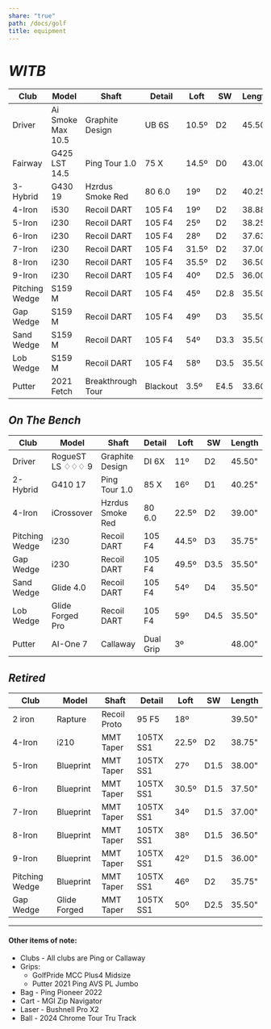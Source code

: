 ```yaml
---
share: "true"
path: /docs/golf
title: equipment
---
```

# _WITB_    
| Club           | Model             | Shaft             | Detail   | Loft  | SW   | Length |
| -------------- | ----------------- | ----------------- | -------- | ----- | ---- | ------ |
| Driver         | Ai Smoke Max 10.5 | Graphite Design   | UB 6S    | 10.5º | D2   | 45.50" |
| Fairway        | G425 LST 14.5     | Ping Tour 1.0     | 75 X     | 14.5º | D0   | 43.00" |
| 3-Hybrid       | G430 19           | Hzrdus Smoke Red  | 80 6.0   | 19º   | D2   | 40.25" |
| 4-Iron         | i530              | Recoil DART       | 105 F4   | 19º   | D2   | 38.88" |
| 5-Iron         | i230              | Recoil DART       | 105 F4   | 25º   | D2   | 38.25" |
| 6-Iron         | i230              | Recoil DART       | 105 F4   | 28º   | D2   | 37.63" |
| 7-Iron         | i230              | Recoil DART       | 105 F4   | 31.5º | D2   | 37.00" |
| 8-Iron         | i230              | Recoil DART       | 105 F4   | 35.5º | D2   | 36.50" |
| 9-Iron         | i230              | Recoil DART       | 105 F4   | 40º   | D2.5 | 36.00" |
| Pitching Wedge | S159 M            | Recoil DART       | 105 F4   | 45º   | D2.8 | 35.50" |
| Gap Wedge      | S159 M            | Recoil DART       | 105 F4   | 49º   | D3   | 35.50" |
| Sand Wedge     | S159 M            | Recoil DART       | 105 F4   | 54º   | D3.3 | 35.50" |
| Lob Wedge      | S159 M            | Recoil DART       | 105 F4   | 58º   | D3.5 | 35.50" |
| Putter         | 2021 Fetch        | Breakthrough Tour | Blackout | 3.5º  | E4.5 | 33.60" |

## _On The Bench_
| Club           | Model            | Shaft            | Detail    | Loft  | SW   | Length |
| -------------- | ---------------- | ---------------- | --------- | ----- | ---- | ------ |
| Driver         | RogueST LS ♢♢♢ 9 | Graphite Design  | DI 6X     | 11º   | D2   | 45.50" |
| 2-Hybrid       | G410 17          | Ping Tour 1.0    | 85 X      | 16º   | D1   | 40.25" |
| 4-Iron         | iCrossover       | Hzrdus Smoke Red | 80 6.0    | 22.5º | D2   | 39.00" |
| Pitching Wedge | i230             | Recoil DART      | 105 F4    | 44.5º | D3   | 35.75" |
| Gap Wedge      | i230             | Recoil DART      | 105 F4    | 49.5º | D3.5 | 35.50" |
| Sand Wedge     | Glide 4.0        | Recoil DART      | 105 F4    | 54º   | D4   | 35.50" |
| Lob Wedge      | Glide Forged Pro | Recoil DART      | 105 F4    | 59º   | D4.5 | 35.50" |
| Putter         | AI-One 7         | Callaway         | Dual Grip | 3º    |      | 48.00" |

## _Retired_
| Club           | Model             | Shaft                   | Detail    | Loft  | SW   | Length |
|----------------|-------------------|-------------------------|-----------|-------|------|--------|
| 2 iron         | Rapture           | Recoil Proto            | 95 F5     | 18º   |      | 39.50" |
| 4-Iron         | i210              | MMT Taper               | 105TX SS1 | 22.5º | D2   | 38.75" |
| 5-Iron         | Blueprint         | MMT Taper               | 105TX SS1 | 27º   | D1.5 | 38.00" |
| 6-Iron         | Blueprint         | MMT Taper               | 105TX SS1 | 30.5º | D1.5 | 37.50" |
| 7-Iron         | Blueprint         | MMT Taper               | 105TX SS1 | 34º   | D1.5 | 37.00" |
| 8-Iron         | Blueprint         | MMT Taper               | 105TX SS1 | 38º   | D1.5 | 36.50" |
| 9-Iron         | Blueprint         | MMT Taper               | 105TX SS1 | 42º   | D1.5 | 36.00" |
| Pitching Wedge | Blueprint         | MMT Taper               | 105TX SS1 | 46º   | D2   | 35.75" |
| Gap Wedge      | Glide Forged      | MMT Taper               | 105TX SS1 | 50º   | D2.5 | 35.50" |


---

#### Other items of note:

* Clubs - All clubs are Ping or Callaway
* Grips:
    + GolfPride MCC Plus4 Midsize
    + Putter 2021 Ping AVS PL Jumbo
* Bag - Ping Pioneer 2022
* Cart - MGI Zip Navigator
* Laser - Bushnell Pro X2
* Ball - 2024 Chrome Tour Tru Track
